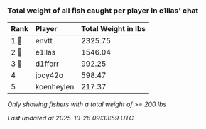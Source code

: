 ### Total weight of all fish caught per player in e1llas' chat

| Rank  | Player     | Total Weight in lbs |
|:------|:-----------|:--------------------|
| 1 🥇  | envtt      | 2325.75             |
| 2 🥈  | e1llas     | 1546.04             |
| 3 🥉  | d1fforr    | 992.25              |
| 4     | jboy42o    | 598.47              |
| 5     | koenheylen | 217.37              |

_Only showing fishers with a total weight of >= 200 lbs_

_Last updated at 2025-10-26 09:33:59 UTC_